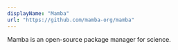 ```yaml
---
displayName: "Mamba"
url: "https://github.com/mamba-org/mamba"
---
```


Mamba is an open-source package manager for science.
